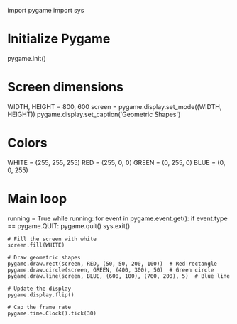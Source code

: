 import pygame
import sys

# Initialize Pygame
pygame.init()

# Screen dimensions
WIDTH, HEIGHT = 800, 600
screen = pygame.display.set_mode((WIDTH, HEIGHT))
pygame.display.set_caption('Geometric Shapes')

# Colors
WHITE = (255, 255, 255)
RED = (255, 0, 0)
GREEN = (0, 255, 0)
BLUE = (0, 0, 255)

# Main loop
running = True
while running:
    for event in pygame.event.get():
        if event.type == pygame.QUIT:
            pygame.quit()
            sys.exit()

    # Fill the screen with white
    screen.fill(WHITE)

    # Draw geometric shapes
    pygame.draw.rect(screen, RED, (50, 50, 200, 100))  # Red rectangle
    pygame.draw.circle(screen, GREEN, (400, 300), 50)  # Green circle
    pygame.draw.line(screen, BLUE, (600, 100), (700, 200), 5)  # Blue line

    # Update the display
    pygame.display.flip()

    # Cap the frame rate
    pygame.time.Clock().tick(30)
